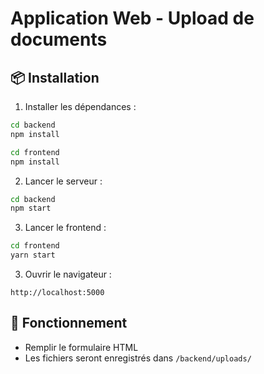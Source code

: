 
# Application Web - Upload de documents

## 📦 Installation

1. Installer les dépendances :
```bash
cd backend
npm install

cd frontend
npm install
```

2. Lancer le serveur :
```bash
cd backend
npm start
```

3. Lancer le frontend : 
```bash
cd frontend
yarn start
```

3. Ouvrir le navigateur :
```
http://localhost:5000
```

## 📁 Fonctionnement

- Remplir le formulaire HTML
- Les fichiers seront enregistrés dans `/backend/uploads/`

